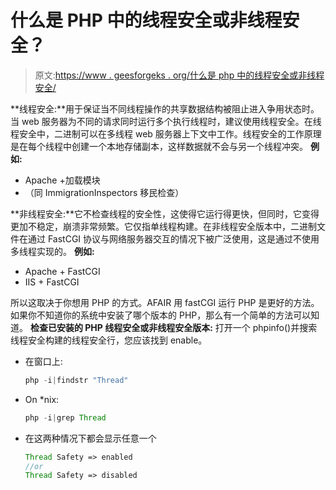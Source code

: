 # 什么是 PHP 中的线程安全或非线程安全？

> 原文:[https://www . geesforgeks . org/什么是 php 中的线程安全或非线程安全/](https://www.geeksforgeeks.org/what-is-thread-safe-or-non-thread-safe-in-php/)

**线程安全:**用于保证当不同线程操作的共享数据结构被阻止进入争用状态时。当 web 服务器为不同的请求同时运行多个执行线程时，建议使用线程安全。在线程安全中，二进制可以在多线程 web 服务器上下文中工作。线程安全的工作原理是在每个线程中创建一个本地存储副本，这样数据就不会与另一个线程冲突。
**例如:**

*   Apache +加载模块
*   （同 ImmigrationInspectors 移民检查）

**非线程安全:**它不检查线程的安全性，这使得它运行得更快，但同时，它变得更加不稳定，崩溃非常频繁。它仅指单线程构建。在非线程安全版本中，二进制文件在通过 FastCGI 协议与网络服务器交互的情况下被广泛使用，这是通过不使用多线程实现的。
**例如:**

*   Apache + FastCGI
*   IIS + FastCGI

所以这取决于你想用 PHP 的方式。AFAIR 用 fastCGI 运行 PHP 是更好的方法。如果你不知道你的系统中安装了哪个版本的 PHP，那么有一个简单的方法可以知道。
**检查已安装的 PHP 线程安全或非线程安全版本:**
打开一个 phpinfo()并搜索线程安全构建的线程安全行，您应该找到 enable。

*   在窗口上:

    ```php
    php -i|findstr "Thread"

    ```

*   On *nix:

    ```php
    php -i|grep Thread

    ```

*   在这两种情况下都会显示任意一个

    ```php
    Thread Safety => enabled
    //or
    Thread Safety => disabled

    ```